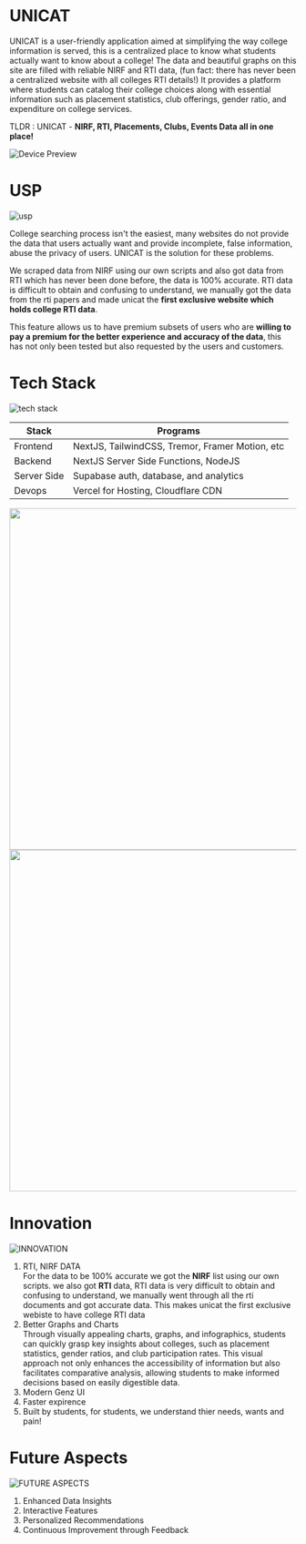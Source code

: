 # UNICAT

UNICAT is a user-friendly application aimed at simplifying the way college information is served, this is a centralized place to know what students actually want to know about a college! The data and beautiful graphs on this site are filled with reliable NIRF and RTI data, (fun fact: there has never been a centralized website with all colleges RTI details!)
It provides a platform where students can catalog their college choices along with essential information such as placement statistics, club offerings, gender ratio, and expenditure on college services.

TLDR : UNICAT - **NIRF, RTI, Placements, Clubs, Events Data all in one place!**

![Device Preview](https://github.com/kewkartik/unicat/assets/108450560/348e979a-3f3e-4f2f-a96c-71c6d70315ad)

# USP
![usp](https://github.com/kewkartik/unicat/assets/108450560/d83f4ab2-4b41-4b82-b158-aa41427e31be)

College searching process isn't the easiest, many websites do not provide the data that users actually want and provide incomplete, false information, abuse the privacy of users. UNICAT is the solution for these problems. 


We scraped data from NIRF using our own scripts and also got data from RTI which has never been done before, the data is 100% accurate. RTI data is difficult to obtain and confusing to understand, we manually got the data from the rti papers and made unicat the **first exclusive website which holds college RTI data**. 


This feature allows us to have premium subsets of users who are **willing to pay a premium for the better experience and accuracy of the data**, this has not only been tested but also requested by the users and customers.

# Tech Stack


![tech stack](https://github.com/kewkartik/unicat/assets/142828751/23441fe0-db0a-4206-b24d-20c6bf62c4a1)

| Stack | Programs |
| ----------- | ----------- |
| Frontend | NextJS, TailwindCSS, Tremor, Framer Motion, etc |
| Backend |  NextJS Server Side Functions, NodeJS |
| Server Side |  Supabase auth, database, and analytics |
| Devops |  Vercel for Hosting, Cloudflare CDN |

<p align="center">
  <img src="https://github.com/kewkartik/unicat/assets/142828751/e0654360-6a1d-4ed3-bf57-2f64216ef6dc" width="600px" />
  <img src="https://github.com/kewkartik/unicat/assets/142828751/acc309f2-c81d-4f2f-b9bc-2c3fc0c70ce2" width="600px" />
</p>

# Innovation
![INNOVATION](https://github.com/kewkartik/unicat/assets/142828751/436f15ed-1622-4a22-a8a6-fc32caa335ea)

1. RTI, NIRF DATA</br>
For the data to be 100% accurate we got the **NIRF** list using our own scripts. we also got **RTI** data, RTI data is very difficult to obtain and confusing to understand, we manually went through all the rti documents and got accurate data. This makes unicat the first exclusive webiste to have college RTI data 
2. Better Graphs and Charts</br>
Through visually appealing charts, graphs, and infographics, students can quickly grasp key insights about colleges, such as placement statistics, gender ratios, and club participation rates. This visual approach not only enhances the accessibility of information but also facilitates comparative analysis, allowing students to make informed decisions based on easily digestible data.
3. Modern Genz UI
4. Faster expirence
5. Built by students, for students, we understand thier needs, wants and pain!

# Future Aspects
![FUTURE ASPECTS](https://github.com/kewkartik/unicat/assets/142828751/6a494cae-83c3-4af6-ad1d-5794f42e60e9)
1. Enhanced Data Insights
2. Interactive Features
3. Personalized Recommendations
4.  Continuous Improvement through Feedback

